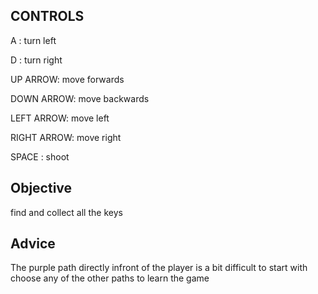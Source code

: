 ## CONTROLS
A : turn left

D : turn right

UP ARROW: move forwards

DOWN ARROW: move backwards

LEFT ARROW: move left

RIGHT ARROW: move right

SPACE : shoot

## Objective
find and collect all the keys

## Advice
The purple path directly infront of the player is a bit difficult to start with choose any of the other paths to learn the game

